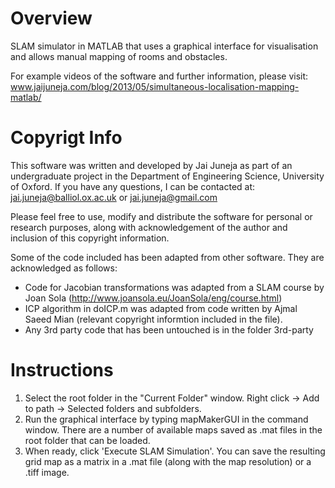 Overview
========

SLAM simulator in MATLAB that uses a graphical interface for visualisation and allows manual mapping of rooms and obstacles.

For example videos of the software and further information, please visit:
www.jaijuneja.com/blog/2013/05/simultaneous-localisation-mapping-matlab/

Copyrigt Info
=============

This software was written and developed by Jai Juneja as part of an undergraduate project in the Department of Engineering Science, University of Oxford. If you have any questions, I can be contacted at:
jai.juneja@balliol.ox.ac.uk or jai.juneja@gmail.com

Please feel free to use, modify and distribute the software for personal or research purposes, along with acknowledgement of the author and inclusion of this copyright information.

Some of the code included has been adapted from other software. They are acknowledged as follows:
* Code for Jacobian transformations was adapted from a SLAM course by Joan Sola (http://www.joansola.eu/JoanSola/eng/course.html)
* ICP algorithm in doICP.m was adapted from code written by Ajmal Saeed Mian (relevant copyright informtion included in the file).
* Any 3rd party code that has been untouched is in the folder 3rd-party

Instructions
============

1. Select the root folder in the "Current Folder" window. Right click -> Add to path -> Selected folders and subfolders.
2. Run the graphical interface by typing mapMakerGUI in the command window. There are a number of available maps saved as .mat files in the root folder that can be loaded.
3. When ready, click 'Execute SLAM Simulation'. You can save the resulting grid map as a matrix in a .mat file (along with the map resolution) or a .tiff image.
